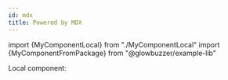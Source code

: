 ```yaml
---
id: mdx
title: Powered by MDX
---
```


import {MyComponentLocal} from "./MyComponentLocal"
import {MyComponentFromPackage} from "@glowbuzzer/example-lib"

Local component: <MyComponentLocal />

<!-- UNCOMMENT TO SEE ISSUE Packaged component: <MyComponentFromPackage /> -->
